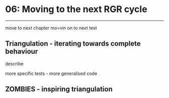 # 06: Moving to the next RGR cycle

---

move to next chapter mo=vin on to next test

## Triangulation - iterating towards complete behaviour

describe

more specific tests - more generalised code

## ZOMBIES - inspiring triangulation
